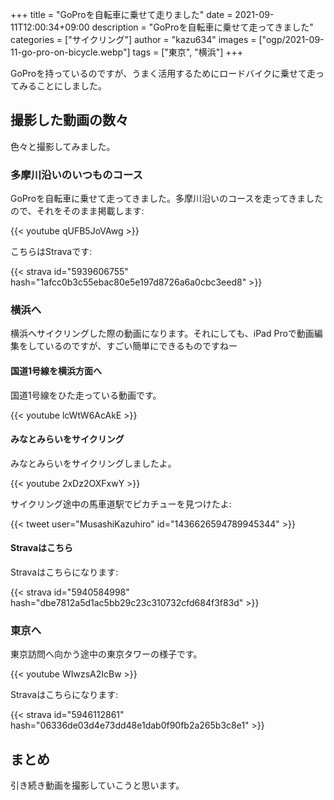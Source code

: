 +++
title = "GoProを自転車に乗せて走りました"
date = 2021-09-11T12:00:34+09:00
description = "GoProを自転車に乗せて走ってきました"
categories = ["サイクリング"]
author = "kazu634"
images = ["ogp/2021-09-11-go-pro-on-bicycle.webp"]
tags = ["東京", "横浜"]
+++

GoProを持っているのですが、うまく活用するためにロードバイクに乗せて走ってみることにしました。

## 撮影した動画の数々
色々と撮影してみました。

### 多摩川沿いのいつものコース
GoProを自転車に乗せて走ってきました。多摩川沿いのコースを走ってきましたので、それをそのまま掲載します:

{{< youtube qUFB5JoVAwg >}}

こちらはStravaです:

{{< strava id="5939606755" hash="1afcc0b3c55ebac80e5e197d8726a6a0cbc3eed8" >}}

### 横浜へ
横浜へサイクリングした際の動画になります。それにしても、iPad Proで動画編集をしているのですが、すごい簡単にできるものですねー

#### 国道1号線を横浜方面へ
国道1号線をひた走っている動画です。

{{< youtube lcWtW6AcAkE >}}

#### みなとみらいをサイクリング
みなとみらいをサイクリングしましたよ。

{{< youtube 2xDz2OXFxwY >}}

サイクリング途中の馬車道駅でピカチューを見つけたよ:

{{< tweet user="MusashiKazuhiro" id="1436626594789945344" >}}

#### Stravaはこちら
Stravaはこちらになります:

{{< strava id="5940584998" hash="dbe7812a5d1ac5bb29c23c310732cfd684f3f83d" >}}

### 東京へ
東京訪問へ向かう途中の東京タワーの様子です。

{{< youtube WIwzsA2IcBw >}}

Stravaはこちらになります:

{{< strava id="5946112861" hash="06336de03d4e73dd48e1dab0f90fb2a265b3c8e1" >}}

## まとめ
引き続き動画を撮影していこうと思います。
